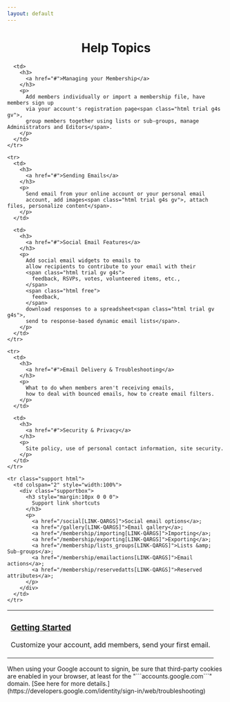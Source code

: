 ```yaml
---
layout: default
---
```


<div id="gv-service-help-topics" class="html" style="width:100%; text-align:center">
  <h1>
    Help Topics
  </h1>
</div>

<div class="tocTable">

  <table style="width:100%">
    <tr>
      <td>
        <h3>
          <a href="#">Getting Started</a>
        </h3>
        <p>
          Customize your account, add members, send your first email.
        </p>
      </td>

      <td>
        <h3>
          <a href="#">Managing your Membership</a>
        </h3>
        <p>
          Add members individually or import a membership file, have members sign up 
          via your account's registration page<span class="html trial g4s gv">, 
          group members together using lists or sub-groups, manage Administrators and Editors</span>.
        </p>
      </td>
    </tr>

    <tr>
      <td>
        <h3>
          <a href="#">Sending Emails</a>
        </h3>
        <p>
          Send email from your online account or your personal email
          account, add images<span class="html trial g4s gv">, attach files, personalize content</span>.
        </p>
      </td>

      <td>
        <h3>
          <a href="#">Social Email Features</a>
        </h3>
        <p>
          Add social email widgets to emails to 
          allow recipients to contribute to your email with their
          <span class="html trial gv g4s">
            feedback, RSVPs, votes, volunteered items, etc., 
          </span>
          <span class="html free">
            feedback,
          </span>
          download responses to a spreadsheet<span class="html trial gv g4s">,
          send to response-based dynamic email lists</span>.
        </p>
      </td>
    </tr>

    <tr>
      <td>
        <h3>
          <a href="#">Email Delivery & Troubleshooting</a>
        </h3>
        <p>
          What to do when members aren't receiving emails, 
          how to deal with bounced emails, how to create email filters.
        </p>
      </td>

      <td>
        <h3>
          <a href="#">Security & Privacy</a>
        </h3>
        <p>
          Site policy, use of personal contact information, site security.
        </p>
      </td>
    </tr>

    <tr class="support html">
      <td colspan="2" style="width:100%">
        <div class="supportbox">
          <h3 style="margin:10px 0 0 0">
            Support link shortcuts 
          </h3>
          <p>
            <a href="/social[LINK-QARGS]">Social email options</a>;
            <a href="/gallery[LINK-QARGS]">Email gallery</a>;
            <a href="/membership/importing[LINK-QARGS]">Importing</a>;
            <a href="/membership/exporting[LINK-QARGS]">Exporting</a>;
            <a href="/membership/lists_groups[LINK-QARGS]">Lists &amp; Sub-groups</a>;
            <a href="/membership/emailactions[LINK-QARGS]">Email actions</a>;
            <a href="/membership/reservedatts[LINK-QARGS]">Reserved attributes</a>;
          </p>
        </div>
      </td>
    </tr>

  </table>

</div>



<div class="adv">
When using your Google account to signin, be sure that third-party
cookies are enabled in your browser, at least for the
"```accounts.google.com```" domain. 
[See here for more details.](https://developers.google.com/identity/sign-in/web/troubleshooting)
</div>
